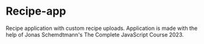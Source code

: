 # Recipe-app

Recipe application with custom recipe uploads.
Application is made with the help of Jonas Schemdtmann's The Complete JavaScript Course 2023.
